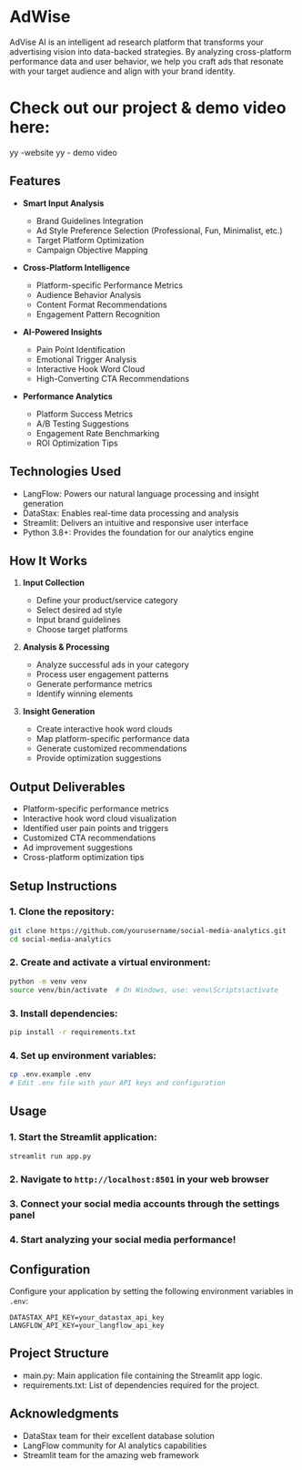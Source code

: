 # AdWise
AdVise AI is an intelligent ad research platform that transforms your advertising vision into data-backed strategies. By analyzing cross-platform performance data and user behavior, we help you craft ads that resonate with your target audience and align with your brand identity.


# Check out our project & demo video here:
yy -website
yy - demo video

## Features

* **Smart Input Analysis**
    - Brand Guidelines Integration
    - Ad Style Preference Selection (Professional, Fun, Minimalist, etc.)
    - Target Platform Optimization
    - Campaign Objective Mapping

* **Cross-Platform Intelligence**
    - Platform-specific Performance Metrics
    - Audience Behavior Analysis
    - Content Format Recommendations
    - Engagement Pattern Recognition

* **AI-Powered Insights**
    - Pain Point Identification
    - Emotional Trigger Analysis
    - Interactive Hook Word Cloud
    - High-Converting CTA Recommendations

* **Performance Analytics**
    - Platform Success Metrics
    - A/B Testing Suggestions
    - Engagement Rate Benchmarking
    - ROI Optimization Tips

## Technologies Used
- LangFlow: Powers our natural language processing and insight generation
- DataStax: Enables real-time data processing and analysis
- Streamlit: Delivers an intuitive and responsive user interface
- Python 3.8+: Provides the foundation for our analytics engine

## How It Works

1. **Input Collection**
   - Define your product/service category
   - Select desired ad style
   - Input brand guidelines
   - Choose target platforms

2. **Analysis & Processing**
   - Analyze successful ads in your category
   - Process user engagement patterns
   - Generate performance metrics
   - Identify winning elements

3. **Insight Generation**
   - Create interactive hook word clouds
   - Map platform-specific performance data
   - Generate customized recommendations
   - Provide optimization suggestions

## Output Deliverables
- Platform-specific performance metrics
- Interactive hook word cloud visualization
- Identified user pain points and triggers
- Customized CTA recommendations
- Ad improvement suggestions
- Cross-platform optimization tips

## Setup Instructions

### 1. Clone the repository:
```bash
git clone https://github.com/yourusername/social-media-analytics.git
cd social-media-analytics
```

### 2. Create and activate a virtual environment:
```bash
python -m venv venv
source venv/bin/activate  # On Windows, use: venv\Scripts\activate
```

### 3. Install dependencies:
```bash
pip install -r requirements.txt
```

### 4. Set up environment variables:
```bash
cp .env.example .env
# Edit .env file with your API keys and configuration
```

## Usage

### 1. Start the Streamlit application:
```bash
streamlit run app.py
```

### 2. Navigate to `http://localhost:8501` in your web browser

### 3. Connect your social media accounts through the settings panel

### 4. Start analyzing your social media performance!

## Configuration

Configure your application by setting the following environment variables in `.env`:

```
DATASTAX_API_KEY=your_datastax_api_key
LANGFLOW_API_KEY=your_langflow_api_key
```

## Project Structure
- main.py: Main application file containing the Streamlit app logic.
- requirements.txt: List of dependencies required for the project.

## Acknowledgments

- DataStax team for their excellent database solution
- LangFlow community for AI analytics capabilities
- Streamlit team for the amazing web framework
